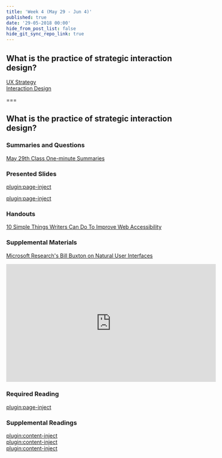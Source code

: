 ```yaml
---
title: 'Week 4 (May 29 - Jun 4)'
published: true
date: '29-05-2018 00:00'
hide_from_post_list: false
hide_git_sync_repo_link: true
---
```


## What is the practice of strategic interaction design?
[UX Strategy](#)  
[Interaction Design](#)  

===

## **What is the practice of strategic interaction design?**

### Summaries and Questions  
[May 29th Class One-minute Summaries](https://canvas.sfu.ca)

### Presented Slides  
[plugin:page-inject](/192/all-slides/week-04-1)

[plugin:page-inject](/192/all-slides/week-04-2)

### Handouts
[10 Simple Things Writers Can Do To Improve Web Accessibility](http://www.seamlesscms.com/Insights/Content-Accessibility)  

### Supplemental Materials  
[Microsoft Research's Bill Buxton on Natural User Interfaces](https://www.youtube.com/watch?v=NcdrfacG_y4)  
<div class="embed-responsive embed-responsive-4by3"><iframe width="560" height="315" src="https://www.youtube.com/embed/NcdrfacG_y4" frameborder="0" allowfullscreen></iframe></div>

### Required Reading  
[plugin:page-inject](/192/all-readings/week-04)

### Supplemental Readings  
[plugin:content-inject](/192/ux-techniques-guide/what-is-the-practice-of-strategic-interaction-design/interaction-design)  
[plugin:content-inject](/192/ux-techniques-guide/what-is-the-practice-of-strategic-interaction-design/task-flows)  
[plugin:content-inject](/192/ux-techniques-guide/what-is-the-practice-of-strategic-interaction-design/user-experience-strategy)  
